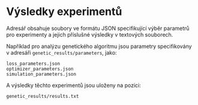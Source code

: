 # Výsledky experimentů
Adresář obsahuje soubory ve formátu JSON specifikující výběr parametrů 
pro experimenty a jejich příslušné výsledky v textových souborech.

Například pro analýzu genetického algoritmu jsou parametry specifikovány
v adresáři `genetic_results/parameters`, jako:
```
loss_parameters.json
optimizer_parameters.json
simulation_parameters.json
```

A výsledky těchto experimentů jsou uloženy na pozici:
```
genetic_results/results.txt
```